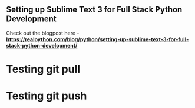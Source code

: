 ## Setting up Sublime Text 3 for Full Stack Python Development

Check out the blogpost here - **https://realpython.com/blog/python/setting-up-sublime-text-3-for-full-stack-python-development/**
# Testing git pull
# Testing git push

